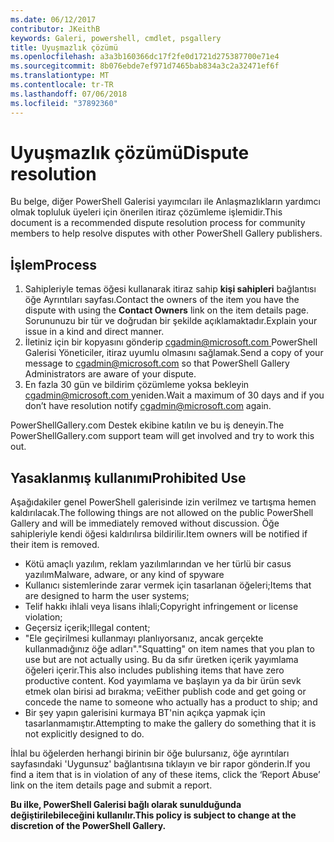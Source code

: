 ```yaml
---
ms.date: 06/12/2017
contributor: JKeithB
keywords: Galeri, powershell, cmdlet, psgallery
title: Uyuşmazlık çözümü
ms.openlocfilehash: a3a3b160366dc17f2fe0d1721d275387700e71e4
ms.sourcegitcommit: 8b076ebde7ef971d7465bab834a3c2a32471ef6f
ms.translationtype: MT
ms.contentlocale: tr-TR
ms.lasthandoff: 07/06/2018
ms.locfileid: "37892360"
---
```

# <a name="dispute-resolution"></a><span data-ttu-id="eb101-103">Uyuşmazlık çözümü</span><span class="sxs-lookup"><span data-stu-id="eb101-103">Dispute resolution</span></span>

<span data-ttu-id="eb101-104">Bu belge, diğer PowerShell Galerisi yayımcıları ile Anlaşmazlıkların yardımcı olmak topluluk üyeleri için önerilen itiraz çözümleme işlemidir.</span><span class="sxs-lookup"><span data-stu-id="eb101-104">This document is a recommended dispute resolution process for community members to help resolve disputes with other PowerShell Gallery publishers.</span></span>

## <a name="process"></a><span data-ttu-id="eb101-105">İşlem</span><span class="sxs-lookup"><span data-stu-id="eb101-105">Process</span></span>

1. <span data-ttu-id="eb101-106">Sahipleriyle temas öğesi kullanarak itiraz sahip **kişi sahipleri** bağlantısı öğe Ayrıntıları sayfası.</span><span class="sxs-lookup"><span data-stu-id="eb101-106">Contact the owners of the item you have the dispute with using the **Contact Owners** link on the item details page.</span></span>
   <span data-ttu-id="eb101-107">Sorununuzu bir tür ve doğrudan bir şekilde açıklamaktadır.</span><span class="sxs-lookup"><span data-stu-id="eb101-107">Explain your issue in a kind and direct manner.</span></span>
2. <span data-ttu-id="eb101-108">İletiniz için bir kopyasını gönderip [ cgadmin@microsoft.com ](mailto:cgadmin@microsoft.com) PowerShell Galerisi Yöneticiler, itiraz uyumlu olmasını sağlamak.</span><span class="sxs-lookup"><span data-stu-id="eb101-108">Send a copy of your message to [cgadmin@microsoft.com](mailto:cgadmin@microsoft.com) so that PowerShell Gallery Administrators are aware of your dispute.</span></span>
3. <span data-ttu-id="eb101-109">En fazla 30 gün ve bildirim çözümleme yoksa bekleyin [ cgadmin@microsoft.com ](mailto:cgadmin@microsoft.com) yeniden.</span><span class="sxs-lookup"><span data-stu-id="eb101-109">Wait a maximum of 30 days and if you don’t have resolution notify [cgadmin@microsoft.com](mailto:cgadmin@microsoft.com) again.</span></span>

<span data-ttu-id="eb101-110">PowerShellGallery.com Destek ekibine katılın ve bu iş deneyin.</span><span class="sxs-lookup"><span data-stu-id="eb101-110">The PowerShellGallery.com support team will get involved and try to work this out.</span></span>

## <a name="prohibited-use"></a><span data-ttu-id="eb101-111">Yasaklanmış kullanımı</span><span class="sxs-lookup"><span data-stu-id="eb101-111">Prohibited Use</span></span>

<span data-ttu-id="eb101-112">Aşağıdakiler genel PowerShell galerisinde izin verilmez ve tartışma hemen kaldırılacak.</span><span class="sxs-lookup"><span data-stu-id="eb101-112">The following things are not allowed on the public PowerShell Gallery and will be immediately removed without discussion.</span></span>  <span data-ttu-id="eb101-113">Öğe sahipleriyle kendi öğesi kaldırılırsa bildirilir.</span><span class="sxs-lookup"><span data-stu-id="eb101-113">Item owners will be notified if their item is removed.</span></span>

- <span data-ttu-id="eb101-114">Kötü amaçlı yazılım, reklam yazılımlarından ve her türlü bir casus yazılım</span><span class="sxs-lookup"><span data-stu-id="eb101-114">Malware, adware, or any kind of spyware</span></span>
- <span data-ttu-id="eb101-115">Kullanıcı sistemlerinde zarar vermek için tasarlanan öğeleri;</span><span class="sxs-lookup"><span data-stu-id="eb101-115">Items that are designed to harm the user systems;</span></span>
- <span data-ttu-id="eb101-116">Telif hakkı ihlali veya lisans ihlali;</span><span class="sxs-lookup"><span data-stu-id="eb101-116">Copyright infringement or license violation;</span></span>
- <span data-ttu-id="eb101-117">Geçersiz içerik;</span><span class="sxs-lookup"><span data-stu-id="eb101-117">Illegal content;</span></span>
- <span data-ttu-id="eb101-118">"Ele geçirilmesi kullanmayı planlıyorsanız, ancak gerçekte kullanmadığınız öğe adları".</span><span class="sxs-lookup"><span data-stu-id="eb101-118">"Squatting" on item names that you plan to use but are not actually using.</span></span> <span data-ttu-id="eb101-119">Bu da sıfır üretken içerik yayımlama öğeleri içerir.</span><span class="sxs-lookup"><span data-stu-id="eb101-119">This also includes publishing items that have zero productive content.</span></span>
  <span data-ttu-id="eb101-120">Kod yayımlama ve başlayın ya da bir ürün sevk etmek olan birisi ad bırakma; ve</span><span class="sxs-lookup"><span data-stu-id="eb101-120">Either publish code and get going or concede the name to someone who actually has a product to ship; and</span></span>
- <span data-ttu-id="eb101-121">Bir şey yapın galerisini kurmaya BT'nin açıkça yapmak için tasarlanmamıştır.</span><span class="sxs-lookup"><span data-stu-id="eb101-121">Attempting to make the gallery do something that it is not explicitly designed to do.</span></span>

<span data-ttu-id="eb101-122">İhlal bu öğelerden herhangi birinin bir öğe bulursanız, öğe ayrıntıları sayfasındaki 'Uygunsuz' bağlantısına tıklayın ve bir rapor gönderin.</span><span class="sxs-lookup"><span data-stu-id="eb101-122">If you find a item that is in violation of any of these items, click the ‘Report Abuse’ link on the item details page and submit a report.</span></span>

<span data-ttu-id="eb101-123">**Bu ilke, PowerShell Galerisi bağlı olarak sunulduğunda değiştirilebileceğini kullanılır.**</span><span class="sxs-lookup"><span data-stu-id="eb101-123">**This policy is subject to change at the discretion of the PowerShell Gallery.**</span></span>